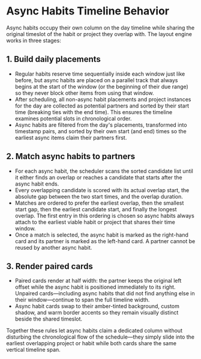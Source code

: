 # Async Habits Timeline Behavior

Async habits occupy their own column on the day timeline while sharing the original timeslot of the habit or project they overlap with. The layout engine works in three stages:

## 1. Build daily placements
* Regular habits reserve time sequentially inside each window just like before, but async habits are placed on a parallel track that always begins at the start of the window (or the beginning of their due range) so they never block other items from using that window.
* After scheduling, all non-async habit placements and project instances for the day are collected as potential partners and sorted by their start time (breaking ties with the end time). This ensures the timeline examines potential slots in chronological order.
* Async habits are filtered from the day's placements, transformed into timestamp pairs, and sorted by their own start (and end) times so the earliest async items claim their partners first.

## 2. Match async habits to partners
* For each async habit, the scheduler scans the sorted candidate list until it either finds an overlap or reaches a candidate that starts after the async habit ends.
* Every overlapping candidate is scored with its actual overlap start, the absolute gap between the two start times, and the overlap duration.
* Matches are ordered to prefer the earliest overlap, then the smallest start gap, then the earliest candidate start, and finally the longest overlap. The first entry in this ordering is chosen so async habits always attach to the earliest viable habit or project that shares their time window.
* Once a match is selected, the async habit is marked as the right-hand card and its partner is marked as the left-hand card. A partner cannot be reused by another async habit.

## 3. Render paired cards
* Paired cards render at half width: the partner keeps the original left offset while the async habit is positioned immediately to its right. Unpaired cards—including async habits that did not find anything else in their window—continue to span the full timeline width.
* Async habit cards swap to their amber-tinted background, custom shadow, and warm border accents so they remain visually distinct beside the shared timeslot.

Together these rules let async habits claim a dedicated column without disturbing the chronological flow of the schedule—they simply slide into the earliest overlapping project or habit while both cards share the same vertical timeline span.
